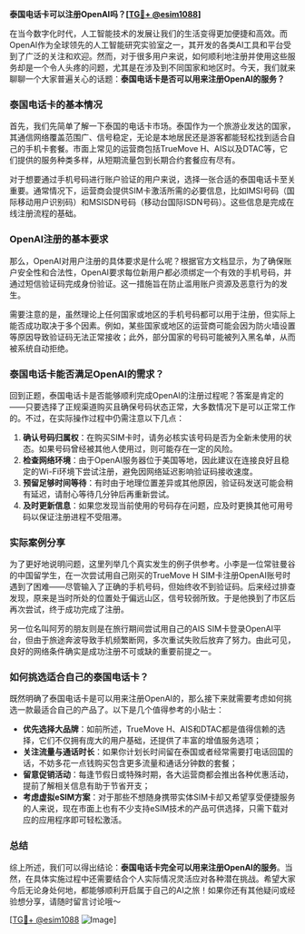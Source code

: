 **泰国电话卡可以注册OpenAI吗？[[TG💪+ @esim1088](https://t.me/s/esim1088)]**

在当今数字化时代，人工智能技术的发展让我们的生活变得更加便捷和高效。而OpenAI作为全球领先的人工智能研究实验室之一，其开发的各类AI工具和平台受到了广泛的关注和欢迎。然而，对于很多用户来说，如何顺利地注册并使用这些服务却是一个令人头疼的问题，尤其是在涉及到不同国家和地区时。今天，我们就来聊聊一个大家普遍关心的话题：**泰国电话卡是否可以用来注册OpenAI的服务？**

### 泰国电话卡的基本情况

首先，我们先简单了解一下泰国的电话卡市场。泰国作为一个旅游业发达的国家，其通信网络覆盖范围广、信号稳定，无论是本地居民还是游客都能轻松找到适合自己的手机卡套餐。市面上常见的运营商包括TrueMove H、AIS以及DTAC等，它们提供的服务种类多样，从短期流量包到长期合约套餐应有尽有。

对于想要通过手机号码进行账户验证的用户来说，选择一张合适的泰国电话卡至关重要。通常情况下，运营商会提供SIM卡激活所需的必要信息，比如IMSI号码（国际移动用户识别码）和MSISDN号码（移动台国际ISDN号码）。这些信息是完成在线注册流程的基础。

### OpenAI注册的基本要求

那么，OpenAI对用户注册的具体要求是什么呢？根据官方文档显示，为了确保账户安全性和合法性，OpenAI要求每位新用户都必须绑定一个有效的手机号码，并通过短信验证码完成身份验证。这一措施旨在防止滥用账户资源及恶意行为的发生。

需要注意的是，虽然理论上任何国家或地区的手机号码都可以用于注册，但实际上能否成功取决于多个因素。例如，某些国家或地区的运营商可能会因为防火墙设置等原因导致验证码无法正常接收；此外，部分国家的号码可能被列入黑名单，从而被系统自动拒绝。

### 泰国电话卡能否满足OpenAI的需求？

回到正题，泰国电话卡是否能够顺利完成OpenAI的注册过程呢？答案是肯定的——只要选择了正规渠道购买且确保号码状态正常，大多数情况下是可以正常工作的。不过，在实际操作过程中仍需注意以下几点：

1. **确认号码归属权**：在购买SIM卡时，请务必核实该号码是否为全新未使用的状态。如果号码曾经被其他人使用过，则可能存在一定的风险。
2. **检查网络环境**：由于OpenAI服务器位于美国等地，因此建议在连接良好且稳定的Wi-Fi环境下尝试注册，避免因网络延迟影响验证码接收速度。
3. **预留足够时间等待**：有时由于地理位置差异或其他原因，验证码发送可能会稍有延迟，请耐心等待几分钟后再重新尝试。
4. **及时更新信息**：如果您发现当前使用的号码存在问题，应及时更换其他可用号码以保证注册进程不受阻滞。

### 实际案例分享

为了更好地说明问题，这里列举几个真实发生的例子供参考。小李是一位常驻曼谷的中国留学生，在一次尝试用自己刚买的TrueMove H SIM卡注册OpenAI账号时遇到了困难——尽管输入了正确的手机号码，但始终收不到验证码。后来经过排查发现，原来是当时所处的位置处于偏远山区，信号较弱所致。于是他换到了市区后再次尝试，终于成功完成了注册。

另一位名叫阿芳的朋友则是在旅行期间尝试用自己的AIS SIM卡登录OpenAI平台，但由于旅途奔波导致手机频繁断网，多次重试失败后放弃了努力。由此可见，良好的网络条件确实是成功注册不可或缺的重要前提之一。

### 如何挑选适合自己的泰国电话卡？

既然明确了泰国电话卡是可以用来注册OpenAI的，那么接下来就需要考虑如何挑选一款最适合自己的产品了。以下是几个值得参考的小贴士：

- **优先选择大品牌**：如前所述，TrueMove H、AIS和DTAC都是值得信赖的选择，它们不仅拥有庞大的用户基础，还提供了丰富的增值服务选项；
- **关注流量与通话时长**：如果你计划长时间留在泰国或者经常需要打电话回国的话，不妨多花一点钱购买包含更多流量和通话分钟数的套餐；
- **留意促销活动**：每逢节假日或特殊时期，各大运营商都会推出各种优惠活动，提前了解相关信息有助于节省开支；
- **考虑虚拟eSIM方案**：对于那些不想随身携带实体SIM卡却又希望享受便捷服务的人来说，现在市面上也有不少支持eSIM技术的产品可供选择，只需下载对应的应用程序即可轻松激活。

### 总结

综上所述，我们可以得出结论：**泰国电话卡完全可以用来注册OpenAI的服务**。当然，在具体实施过程中还需要结合个人实际情况灵活应对各种潜在挑战。希望大家今后无论身处何地，都能够顺利开启属于自己的AI之旅！如果你还有其他疑问或经验想分享，请随时留言讨论哦～

[[TG💪+ @esim1088](https://t.me/s/esim1088) ![Image](https://i.postimg.cc/4NQfJmqS/Snipaste-2025-05-13-00-14-12.png)]